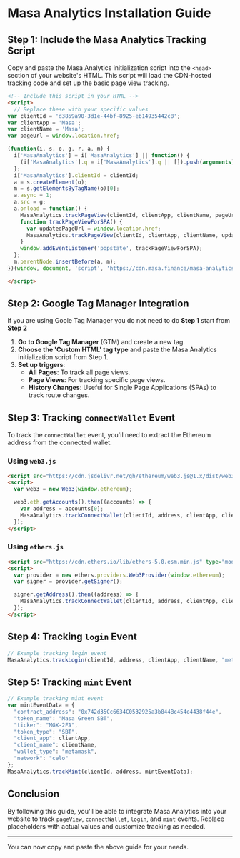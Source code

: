 # Masa Analytics Installation Guide

## Step 1: Include the Masa Analytics Tracking Script

Copy and paste the Masa Analytics initialization script into the `<head>` section of your website's HTML. This script will load the CDN-hosted tracking code and set up the basic page view tracking.

```html
<!-- Include this script in your HTML -->
<script>
  // Replace these with your specific values
var clientId = 'd3859a90-3d1e-44bf-8925-eb14935442c8';
var clientApp = 'Masa';
var clientName = 'Masa';
var pageUrl = window.location.href;

(function(i, s, o, g, r, a, m) {
  i['MasaAnalytics'] = i['MasaAnalytics'] || function() {
    (i['MasaAnalytics'].q = i['MasaAnalytics'].q || []).push(arguments)
  };
  i['MasaAnalytics'].clientId = clientId;
  a = s.createElement(o);
  m = s.getElementsByTagName(o)[0];
  a.async = 1;
  a.src = g;
  a.onload = function() {
    MasaAnalytics.trackPageView(clientId, clientApp, clientName, pageUrl);
    function trackPageViewForSPA() {
      var updatedPageUrl = window.location.href;
      MasaAnalytics.trackPageView(clientId, clientApp, clientName, updatedPageUrl);
    }
    window.addEventListener('popstate', trackPageViewForSPA);
  };
  m.parentNode.insertBefore(a, m);
})(window, document, 'script', 'https://cdn.masa.finance/masa-analytics.js');

</script>
```

## Step 2: Google Tag Manager Integration

If you are using Goole Tag Manager you do not need to do **Step 1** start from **Step 2**

1. **Go to Google Tag Manager** (GTM) and create a new tag.
2. **Choose the 'Custom HTML' tag type** and paste the Masa Analytics initialization script from Step 1.
3. **Set up triggers**:
   - **All Pages**: To track all page views.
   - **Page Views**: For tracking specific page views.
   - **History Changes**: Useful for Single Page Applications (SPAs) to track route changes.

## Step 3: Tracking `connectWallet` Event

To track the `connectWallet` event, you'll need to extract the Ethereum address from the connected wallet.

### Using `web3.js`

```html
<script src="https://cdn.jsdelivr.net/gh/ethereum/web3.js@1.x/dist/web3.min.js"></script>
<script>
  var web3 = new Web3(window.ethereum);

  web3.eth.getAccounts().then((accounts) => {
    var address = accounts[0];
    MasaAnalytics.trackConnectWallet(clientId, address, clientApp, clientName, "metamask");
  });
</script>
```

### Using `ethers.js`

```html
<script src="https://cdn.ethers.io/lib/ethers-5.0.esm.min.js" type="module"></script>
<script>
  var provider = new ethers.providers.Web3Provider(window.ethereum);
  var signer = provider.getSigner();

  signer.getAddress().then((address) => {
    MasaAnalytics.trackConnectWallet(clientId, address, clientApp, clientName, "metamask");
  });
</script>
```

## Step 4: Tracking `login` Event

```javascript
// Example tracking login event
MasaAnalytics.trackLogin(clientId, address, clientApp, clientName, "metamask", "celo");
```

## Step 5: Tracking `mint` Event

```javascript
// Example tracking mint event
var mintEventData = {
  "contract_address": "0x742d35Cc6634C0532925a3b844Bc454e4438f44e",
  "token_name": "Masa Green SBT",
  "ticker": "MGX-2FA",
  "token_type": "SBT",
  "client_app": clientApp,
  "client_name": clientName,
  "wallet_type": "metamask",
  "network": "celo"
};
MasaAnalytics.trackMint(clientId, address, mintEventData);
```

## Conclusion

By following this guide, you'll be able to integrate Masa Analytics into your website to track `pageView`, `connectWallet`, `login`, and `mint` events. Replace placeholders with actual values and customize tracking as needed.

---

You can now copy and paste the above guide for your needs.